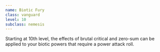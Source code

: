 ```yaml
---
name: Biotic Fury
class: vanguard
level: 10
subclass: nemesis
---
```

Starting at 10th level, the effects of brutal critical and zero-sum can be applied to your biotic powers
that require a power attack roll.
